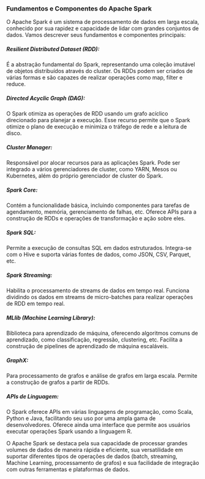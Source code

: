 ### Fundamentos e Componentes do Apache Spark

O Apache Spark é um sistema de processamento de dados em larga escala, conhecido por sua rapidez e capacidade de lidar com grandes conjuntos de dados. Vamos descrever seus fundamentos e componentes principais:

##### Resilient Distributed Dataset (RDD):

É a abstração fundamental do Spark, representando uma coleção imutável de objetos distribuídos através do cluster. Os RDDs podem ser criados de várias formas e são capazes de realizar operações como map, filter e reduce.

##### Directed Acyclic Graph (DAG):

O Spark otimiza as operações de RDD usando um grafo acíclico direcionado para planejar a execução. Esse recurso permite que o Spark otimize o plano de execução e minimiza o tráfego de rede e a leitura de disco.

##### Cluster Manager:

Responsável por alocar recursos para as aplicações Spark. Pode ser integrado a vários gerenciadores de cluster, como YARN, Mesos ou Kubernetes, além do próprio gerenciador de cluster do Spark.

##### Spark Core:

Contém a funcionalidade básica, incluindo componentes para tarefas de agendamento, memória, gerenciamento de falhas, etc. Oferece APIs para a construção de RDDs e operações de transformação e ação sobre eles.

##### Spark SQL:

Permite a execução de consultas SQL em dados estruturados. Integra-se com o Hive e suporta várias fontes de dados, como JSON, CSV, Parquet, etc.

##### Spark Streaming:
Habilita o processamento de streams de dados em tempo real. Funciona dividindo os dados em streams de micro-batches para realizar operações de RDD em tempo real.

##### MLlib (Machine Learning Library):
Biblioteca para aprendizado de máquina, oferecendo algoritmos comuns de aprendizado, como classificação, regressão, clustering, etc. Facilita a construção de pipelines de aprendizado de máquina escaláveis.

##### GraphX:
Para processamento de grafos e análise de grafos em larga escala. Permite a construção de grafos a partir de RDDs.

##### APIs de Linguagem:
O Spark oferece APIs em várias linguagens de programação, como Scala, Python e Java, facilitando seu uso por uma ampla gama de desenvolvedores. Oferece ainda uma interface que permite aos usuários executar operações Spark usando a linguagem R.

O Apache Spark se destaca pela sua capacidade de processar grandes volumes de dados de maneira rápida e eficiente, sua versatilidade em suportar diferentes tipos de operações de dados (batch, streaming, Machine Learning, processamento de grafos) e sua facilidade de integração com outras ferramentas e plataformas de dados.